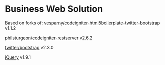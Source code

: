 Business Web Solution
=====================

Based on forks of:
[vesparny/codeigniter-html5boilerplate-twitter-bootstrap](https://github.com/vesparny/codeigniter-html5boilerplate-twitter-bootstrap) v1.1.2

[philsturgeon/codeigniter-restserver](https://github.com/philsturgeon/codeigniter-restserver) v2.6.2

[twitter/bootstrap](https://github.com/twitter/bootstrap/) v2.3.0

[jQuery](http://jquery.com/) v1.9.1


